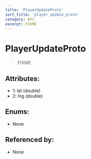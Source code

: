 ```yaml
---
title: 'PlayerUpdateProto'
sort_title: 'player_update_proto'
category: API
excerpt: FIXME
---
```


# PlayerUpdateProto

> FIXME

## Attributes:

- 1: lat (double)
- 2: lng (double)

## Enums:

- None

## Referenced by:

- None
